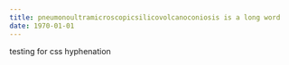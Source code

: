 ```yaml
---
title: pneumonoultramicroscopicsilicovolcanoconiosis is a long word
date: 1970-01-01
---
```


testing for css hyphenation
